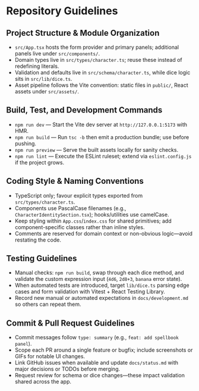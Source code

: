 # Repository Guidelines

## Project Structure & Module Organization
- `src/App.tsx` hosts the form provider and primary panels; additional panels live under `src/components/`.
- Domain types live in `src/types/character.ts`; reuse these instead of redefining literals.
- Validation and defaults live in `src/schema/character.ts`, while dice logic sits in `src/lib/dice.ts`.
- Asset pipeline follows the Vite convention: static files in `public/`, React assets under `src/assets/`.

## Build, Test, and Development Commands
- `npm run dev` — Start the Vite dev server at `http://127.0.0.1:5173` with HMR.
- `npm run build` — Run `tsc -b` then emit a production bundle; use before pushing.
- `npm run preview` — Serve the built assets locally for sanity checks.
- `npm run lint` — Execute the ESLint ruleset; extend via `eslint.config.js` if the project grows.

## Coding Style & Naming Conventions
- TypeScript only; favour explicit types exported from `src/types/character.ts`.
- Components use PascalCase filenames (e.g., `CharacterIdentitySection.tsx`); hooks/utilities use camelCase.
- Keep styling within `App.css`/`index.css` for shared primitives; add component-specific classes rather than inline styles.
- Comments are reserved for domain context or non-obvious logic—avoid restating the code.

## Testing Guidelines
- Manual checks: `npm run build`, swap through each dice method, and validate the custom expression input (`4d6`, `2d8+3`, `banana` error state).
- When automated tests are introduced, target `lib/dice.ts` parsing edge cases and form validation with Vitest + React Testing Library.
- Record new manual or automated expectations in `docs/development.md` so others can repeat them.

## Commit & Pull Request Guidelines
- Commit messages follow `type: summary` (e.g., `feat: add spellbook panel`).
- Scope each PR around a single feature or bugfix; include screenshots or GIFs for notable UI changes.
- Link GitHub issues when available and update `docs/status.md` with major decisions or TODOs before merging.
- Request review for schema or dice changes—these impact validation shared across the app.
